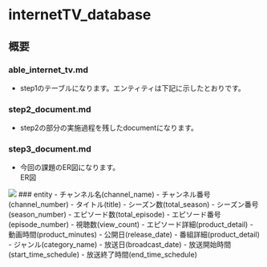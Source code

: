 # internetTV_database
## 概要
### able_internet_tv.md
- step1のテーブルになります。エンティティは下記に示したとおりです。
### step2_document.md
- step2の部分の実施過程を残したdocumentになります。
### step3_document.md
- 今回の課題のER図になります。
<detail><summary>ER図<summary>
<img width="" src="image.png">
<detail>
### entity
- チャンネル名(channel_name)
- チャンネル番号(channel_number)
- タイトル(title)
- シーズン数(total_season)
- シーズン番号(season_number)
- エピソード数(total_episode)
- エピソード番号(episode_number)
- 視聴数(view_count)
- エピソード詳細(product_detail)
- 動画時間(product_minutes)
- 公開日(release_date)
- 番組詳細(product_detail)
- ジャンル(category_name)
- 放送日(broadcast_date)
- 放送開始時間(start_time_schedule)
- 放送終了時間(end_time_schedule)